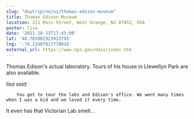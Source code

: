 ```yaml
---
slug: "daytrip/na/us/thomas-edison-museum"
title: Thomas Edison Museum
location: 211 Main Street, West Orange, NJ 07052, USA
poster: lisa
date: '2011-10-13T17:43:00'
lat: '40.783902923933795'
lng: '-74.23307917778016'
external_url: https://www.nps.gov/edis/index.htm
---
```


Thomas Edison's actual laboratory.  Tours of his house in Llewellyn Park are also available.

<em>lisa said:</em>

        You get to tour the labs and Edison's office. We went many times when I was a kid and we loved it every time. 

It even has that Victorian Lab smell...

